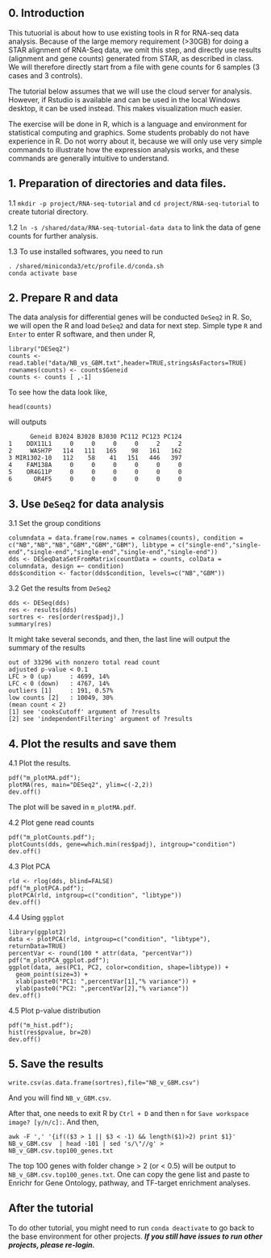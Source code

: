 ## 0. Introduction

This tutuorial is about how to use existing tools in R for RNA-seq data analysis. Because of the large memory requirement (>30GB) for doing a STAR alignment of RNA-Seq data, we omit this step, and directly use results (alignment and gene counts) generated from STAR, as described in class. We will therefore directly start from a file with gene counts for 6 samples (3 cases and 3 controls).

The tutorial below assumes that we will use the cloud server for analysis. However, if Rstudio is available and can be used in the local Windows desktop, it can be used instead. This makes visualization much easier.

The exercise will be done in R, which is a language and environment for statistical computing and graphics. Some students probably do not have experience in R. Do not worry about it, because we will only use very simple commands to illustrate how the expression analysis works, and these commands are generally intuitive to understand.

## 1. Preparation of directories and data files.
1.1 `mkdir -p project/RNA-seq-tutorial` and `cd project/RNA-seq-tutorial` to create tutorial directory.

1.2 `ln -s /shared/data/RNA-seq-tutorial-data data` to link the data of gene counts for further analysis.

1.3 To use installed softwares, you need to run 
```
. /shared/miniconda3/etc/profile.d/conda.sh
conda activate base
```


## 2. Prepare R and data
The data analysis for differential genes will be conducted `DeSeq2` in R. So, we will open the R and load `DeSeq2` and data for next step.
Simple type `R` and `Enter` to enter R software, and then under R,
```
library("DESeq2")
counts <- read.table("data/NB_vs_GBM.txt",header=TRUE,stringsAsFactors=TRUE)
rownames(counts) <- counts$Geneid
counts <- counts [ ,-1]
```

To see how the data look like, 
```
head(counts)
```
will outputs
```
      Geneid BJ024 BJ028 BJ030 PC112 PC123 PC124
1    DDX11L1     0     0     0     0     2     2
2     WASH7P   114   111   165    98   161   162
3 MIR1302-10   112    58    41   151   446   397
4    FAM138A     0     0     0     0     0     0
5    OR4G11P     0     0     0     0     0     0
6      OR4F5     0     0     0     0     0     0
```

## 3. Use `DeSeq2` for data analysis
3.1 Set the group conditions
```
columndata = data.frame(row.names = colnames(counts), condition = c("NB","NB","NB","GBM","GBM","GBM"), libtype = c("single-end","single-end","single-end","single-end","single-end","single-end"))
dds <- DESeqDataSetFromMatrix(countData = counts, colData = columndata, design =~ condition)
dds$condition <- factor(dds$condition, levels=c("NB","GBM"))
```

3.2 Get the results from `DeSeq2`
```
dds <- DESeq(dds)
res <- results(dds)
sortres <- res[order(res$padj),]
summary(res)
```
It might take several seconds, and then, the last line will output the summary of the results
```
out of 33296 with nonzero total read count
adjusted p-value < 0.1
LFC > 0 (up)     : 4699, 14%
LFC < 0 (down)   : 4767, 14%
outliers [1]     : 191, 0.57%
low counts [2]   : 10049, 30%
(mean count < 2)
[1] see 'cooksCutoff' argument of ?results
[2] see 'independentFiltering' argument of ?results
```

## 4. Plot the results and save them
4.1 Plot the results.
```
pdf("m_plotMA.pdf");
plotMA(res, main="DESeq2", ylim=c(-2,2))
dev.off()
```
The plot will be saved in `m_plotMA.pdf`.

4.2 Plot gene read counts
```
pdf("m_plotCounts.pdf");
plotCounts(dds, gene=which.min(res$padj), intgroup="condition")
dev.off()
```

4.3 Plot PCA
```
rld <- rlog(dds, blind=FALSE)
pdf("m_plotPCA.pdf");
plotPCA(rld, intgroup=c("condition", "libtype"))
dev.off()
```

4.4 Using `ggplot`
```
library(ggplot2)
data <- plotPCA(rld, intgroup=c("condition", "libtype"), returnData=TRUE)
percentVar <- round(100 * attr(data, "percentVar"))
pdf("m_plotPCA_ggplot.pdf");
ggplot(data, aes(PC1, PC2, color=condition, shape=libtype)) +
  geom_point(size=3) +
  xlab(paste0("PC1: ",percentVar[1],"% variance")) +
  ylab(paste0("PC2: ",percentVar[2],"% variance"))
dev.off()
```

4.5 Plot p-value distribution
```
pdf("m_hist.pdf");
hist(res$pvalue, br=20)
dev.off()
```

## 5. Save the results
```
write.csv(as.data.frame(sortres),file="NB_v_GBM.csv")
```
And you will find `NB_v_GBM.csv`.

After that, one needs to exit R by `Ctrl + D` and then `n` for `Save workspace image? [y/n/c]:`. And then,
```
awk -F ',' '{if(($3 > 1 || $3 < -1) && length($1)>2) print $1}' NB_v_GBM.csv  | head -101 | sed 's/\"//g' > NB_v_GBM.csv.top100_genes.txt
```
The top 100 genes with folder change > 2 (or < 0.5) will be output to `NB_v_GBM.csv.top100_genes.txt`. One can copy the gene list and paste to Enrichr for Gene Ontology, pathway, and TF-target enrichment analyses.

## After the tutorial

To do other tutorial, you might need to run `conda deactivate` to go back to the base environment for other projects. ***If you still have issues to run other projects, please re-login.***

